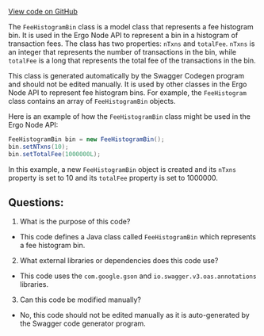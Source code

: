 [View code on GitHub](https://github.com/ergoplatform/ergo-appkit/java-client-generated/src/main/java/org/ergoplatform/restapi/client/FeeHistogramBin.java)

The `FeeHistogramBin` class is a model class that represents a fee histogram bin. It is used in the Ergo Node API to represent a bin in a histogram of transaction fees. The class has two properties: `nTxns` and `totalFee`. `nTxns` is an integer that represents the number of transactions in the bin, while `totalFee` is a long that represents the total fee of the transactions in the bin.

This class is generated automatically by the Swagger Codegen program and should not be edited manually. It is used by other classes in the Ergo Node API to represent fee histogram bins. For example, the `FeeHistogram` class contains an array of `FeeHistogramBin` objects.

Here is an example of how the `FeeHistogramBin` class might be used in the Ergo Node API:

```java
FeeHistogramBin bin = new FeeHistogramBin();
bin.setNTxns(10);
bin.setTotalFee(1000000L);
```

In this example, a new `FeeHistogramBin` object is created and its `nTxns` property is set to 10 and its `totalFee` property is set to 1000000.
## Questions: 
 1. What is the purpose of this code?
- This code defines a Java class called `FeeHistogramBin` which represents a fee histogram bin.

2. What external libraries or dependencies does this code use?
- This code uses the `com.google.gson` and `io.swagger.v3.oas.annotations` libraries.

3. Can this code be modified manually?
- No, this code should not be edited manually as it is auto-generated by the Swagger code generator program.